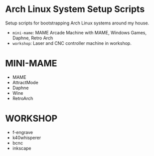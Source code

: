 # Arch Linux System Setup Scripts

Setup scripts for bootstrapping Arch Linux systems around my house.

- `mini-mame`: MAME Arcade Machine with MAME, Windows Games, Daphne, Retro Arch
- `workshop`: Laser and CNC controller machine in workshop.

# MINI-MAME

- MAME
- AttractMode
- Daphne
- Wine
- RetroArch

# WORKSHOP

- f-engrave
- k40whisperer
- bcnc
- inkscape